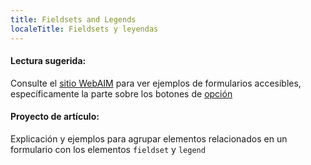```yaml
---
title: Fieldsets and Legends
localeTitle: Fieldsets y leyendas
---
```

#### Lectura sugerida:

Consulte el [sitio WebAIM](http://webaim.org/techniques/forms/controls) para ver ejemplos de formularios accesibles, específicamente la parte sobre los botones de [opción](http://webaim.org/techniques/forms/controls)

#### Proyecto de artículo:

Explicación y ejemplos para agrupar elementos relacionados en un formulario con los elementos `fieldset` y `legend`